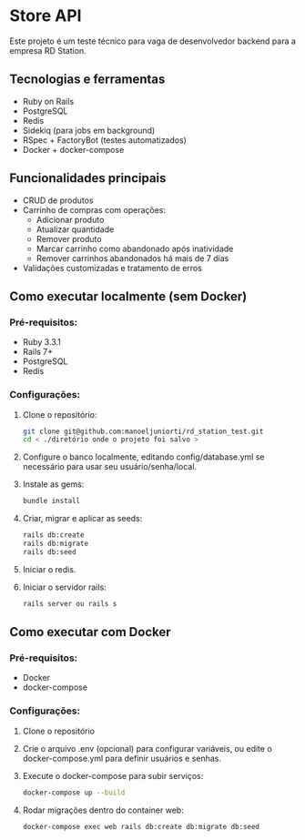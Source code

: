 # Store API

Este projeto é um teste técnico para vaga de desenvolvedor backend para a empresa RD Station.

## Tecnologias e ferramentas
- Ruby on Rails
- PostgreSQL
- Redis
- Sidekiq (para jobs em background)
- RSpec + FactoryBot (testes automatizados)
- Docker + docker-compose


## Funcionalidades principais
- CRUD de produtos
- Carrinho de compras com operações:
  - Adicionar produto
  - Atualizar quantidade
  - Remover produto
  - Marcar carrinho como abandonado após inatividade
  - Remover carrinhos abandonados há mais de 7 dias
- Validações customizadas e tratamento de erros

## Como executar localmente (sem Docker)
### Pré-requisitos:
- Ruby 3.3.1
- Rails 7+
- PostgreSQL
- Redis

### Configurações:
1. Clone o repositório:
   ```bash
   git clone git@github.com:manoeljuniorti/rd_station_test.git
   cd < ./diretório onde o projeto foi salvo >
   ```

2. Configure o banco localmente, editando config/database.yml se necessário para usar seu usuário/senha/local.

3. Instale as gems:
   ```bash
   bundle install
   ```

4. Criar, migrar e aplicar as seeds:
   ```bash
   rails db:create
   rails db:migrate
   rails db:seed
   ```

5. Iniciar o redis.

6. Iniciar o servidor rails:
   ```bash
   rails server ou rails s
   ```

## Como executar com Docker
### Pré-requisitos:
- Docker
- docker-compose

### Configurações:
1. Clone o repositório

2. Crie o arquivo .env (opcional) para configurar variáveis, ou edite o docker-compose.yml para definir usuários e senhas.

3. Execute o docker-compose para subir serviços:
   ```bash
   docker-compose up --build
   ```

4. Rodar migrações dentro do container web:
   ```bash
   docker-compose exec web rails db:create db:migrate db:seed
   ```